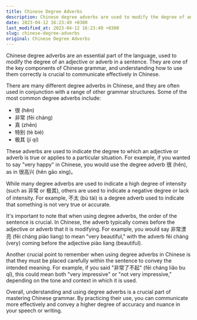 ```yaml
---
title: Chinese Degree Adverbs
description: Chinese degree adverbs are used to modify the degree of an adjective or adverb in a sentence. Understanding and using these adverbs is crucial to communicate effectively in Chinese.
date: 2023-04-12 16:23:49 +0300
last_modified_at: 2023-04-12 16:23:49 +0300
slug: chinese-degree-adverbs
original: Chinese Degree Adverbs
---
```

Chinese degree adverbs are an essential part of the language, used to modify the degree of an adjective or adverb in a sentence. They are one of the key components of Chinese grammar, and understanding how to use them correctly is crucial to communicate effectively in Chinese.

There are many different degree adverbs in Chinese, and they are often used in conjunction with a range of other grammar structures. Some of the most common degree adverbs include:

- 很 (hěn)
- 非常 (fēi cháng)
- 真 (zhēn)
- 特别 (tè bié)
- 极其 (jí qí)

These adverbs are used to indicate the degree to which an adjective or adverb is true or applies to a particular situation. For example, if you wanted to say "very happy" in Chinese, you would use the degree adverb 很 (hěn), as in 很高兴 (hěn gāo xìng)。

While many degree adverbs are used to indicate a high degree of intensity (such as 非常 or 极其), others are used to indicate a negative degree or lack of intensity. For example, 不太 (bù tài) is a degree adverb used to indicate that something is not very true or accurate.

It's important to note that when using degree adverbs, the order of the sentence is crucial. In Chinese, the adverb typically comes before the adjective or adverb that it is modifying. For example, you would say 非常漂亮 (fēi cháng piào liang) to mean "very beautiful," with the adverb fēi cháng (very) coming before the adjective piào liang (beautiful).

Another crucial point to remember when using degree adverbs in Chinese is that they must be placed carefully within the sentence to convey the intended meaning. For example, if you said "非常了不起" (fēi cháng liǎo bu qǐ), this could mean both "very impressive" or "not very impressive," depending on the tone and context in which it is used.

Overall, understanding and using degree adverbs is a crucial part of mastering Chinese grammar. By practicing their use, you can communicate more effectively and convey a higher degree of accuracy and nuance in your speech or writing.